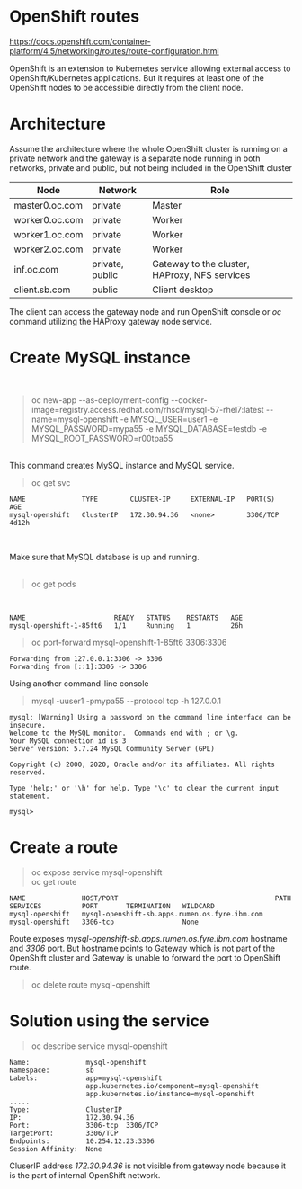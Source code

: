 # OpenShift routes

https://docs.openshift.com/container-platform/4.5/networking/routes/route-configuration.html

OpenShift is an extension to Kubernetes service allowing external access to OpenShift/Kubernetes applications. But it requires at least one of the OpenShift nodes to be accessible directly from the client node.<br>

# Architecture

Assume the architecture where the whole OpenShift cluster is running on a private network and the gateway is a separate node running in both networks, private and public, but not being included in the OpenShift cluster

| Node | Network | Role 
| --- | ---- | ---- 
| master0.oc.com | private | Master
| worker0.oc.com | private | Worker
| worker1.oc.com | private | Worker
| worker2.oc.com | private | Worker
| inf.oc.com | private, public | Gateway to the cluster, HAProxy, NFS services
| client.sb.com | public | Client desktop

The client can access the gateway node and run OpenShift console or *oc* command utilizing the HAProxy gateway node service.

# Create MySQL instance

<br>

> oc new-app --as-deployment-config  --docker-image=registry.access.redhat.com/rhscl/mysql-57-rhel7:latest --name=mysql-openshift  -e MYSQL_USER=user1 -e MYSQL_PASSWORD=mypa55 -e MYSQL_DATABASE=testdb  -e MYSQL_ROOT_PASSWORD=r00tpa55<br>

<br>
This command creates MySQL instance and MySQL service.
<br>

> oc get svc<br>

```
NAME              TYPE        CLUSTER-IP     EXTERNAL-IP   PORT(S)    AGE
mysql-openshift   ClusterIP   172.30.94.36   <none>        3306/TCP   4d12h
```

<br>

Make sure that MySQL database is up and running.<br>
<br>

>oc get pods<br>
<br>

```
NAME                      READY   STATUS    RESTARTS   AGE
mysql-openshift-1-85ft6   1/1     Running   1          26h
```


> oc port-forward mysql-openshift-1-85ft6  3306:3306<br>
```
Forwarding from 127.0.0.1:3306 -> 3306
Forwarding from [::1]:3306 -> 3306

```
Using another command-line console <br>

> mysql -uuser1 -pmypa55 --protocol tcp -h 127.0.0.1<br>
```
mysql: [Warning] Using a password on the command line interface can be insecure.
Welcome to the MySQL monitor.  Commands end with ; or \g.
Your MySQL connection id is 3
Server version: 5.7.24 MySQL Community Server (GPL)

Copyright (c) 2000, 2020, Oracle and/or its affiliates. All rights reserved.

Type 'help;' or '\h' for help. Type '\c' to clear the current input statement.

mysql> 
```

# Create a route

> oc expose service mysql-openshift<br>
> oc get route<br>
```
NAME              HOST/PORT                                       PATH   SERVICES          PORT       TERMINATION   WILDCARD
mysql-openshift   mysql-openshift-sb.apps.rumen.os.fyre.ibm.com          mysql-openshift   3306-tcp                 None

```
Route exposes *mysql-openshift-sb.apps.rumen.os.fyre.ibm.com* hostname and *3306* port. But hostname points to Gateway which is not part of the OpenShift cluster and Gateway is unable to forward the port to OpenShift route.

> oc delete route mysql-openshift

# Solution using the service

> oc describe service mysql-openshift<br>

```
Name:              mysql-openshift
Namespace:         sb
Labels:            app=mysql-openshift
                   app.kubernetes.io/component=mysql-openshift
                   app.kubernetes.io/instance=mysql-openshift
.....
Type:              ClusterIP
IP:                172.30.94.36
Port:              3306-tcp  3306/TCP
TargetPort:        3306/TCP
Endpoints:         10.254.12.23:3306
Session Affinity:  None
```

CluserIP address *172.30.94.36* is not visible from gateway node because it is the part of internal OpenShift network. 